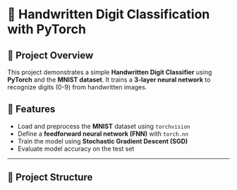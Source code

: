 # 🧠 Handwritten Digit Classification with PyTorch

## 🚀 Project Overview
This project demonstrates a simple **Handwritten Digit Classifier** using **PyTorch** and the **MNIST dataset**. It trains a **3-layer neural network** to recognize digits (0-9) from handwritten images.

## 📌 Features
- Load and preprocess the **MNIST** dataset using `torchvision`
- Define a **feedforward neural network (FNN)** with `torch.nn`
- Train the model using **Stochastic Gradient Descent (SGD)**
- Evaluate model accuracy on the test set

---

## 📂 Project Structure
